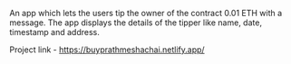 An app which lets the users tip the owner of the contract 0.01 ETH with a message. The app displays the details of the tipper like name, date, timestamp and address.

Project link - https://buyprathmeshachai.netlify.app/
